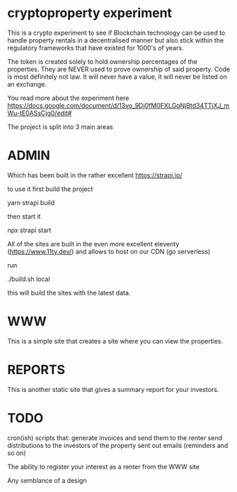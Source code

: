 # cryptoproperty experiment

This is a crypto experiment to see if Blockchain technology can be used to handle property rentals in a decentralised manner but also stick within the regulatory frameworks that have existed for 1000's of years. 

The token is created solely to hold ownership percentages of the properties. They are NEVER used to prove ownership of said property. Code is most definitely not law. It will never have a value, it will never be listed on an exchange.

You read more about the experiment here  https://docs.google.com/document/d/13vo_9Dj0fM0FXLGgNjBtd34TTjXJ_mWu-tE0ASsCjg0/edit#


The project is split into 3 main areas

# ADMIN

Which has been built in the rather excellent https://strapi.io/

to use it first build the project

yarn strapi build

then start it

npx strapi start

All of the sites are built in the even more excellent eleventy (https://www.11ty.dev/) and allows to host on our CDN (go serverless)

run 

./build.sh local 

this will build the sites with the latest data.

# WWW

This is a simple site that creates a site where you can view the properties. 

# REPORTS

This is another static site that gives a summary report for your investors. 

# TODO

cron(ish) scripts that:
    generate invoices and send them to the renter
    send distributions to the investors of the property 
    sent out emails (reminders and so on)

The ability to register your interest as a renter from the WWW site

Any semblance of a design

